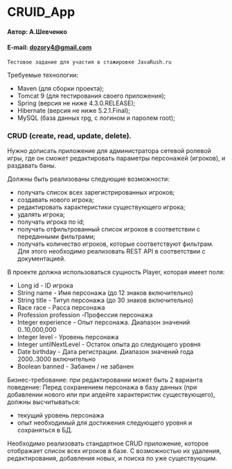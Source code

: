 # CRUID_App

#### Автор: А.Шевченко
#### E-mail: dozory4@gmail.com

`Тестовое задание для участия в стажировке JavaRush.ru`

Требуемые технологии:
* Maven (для сборки проекта);
* Tomcat 9 (для тестирования своего приложения);
* Spring (версия не ниже 4.3.0.RELEASE);
* Hibernate (версия не ниже 5.2.1.Final);
* MySQL (база данных rpg, с логином и паролем root);

### CRUD (create, read, update, delete).

Нужно дописать приложение для администратора сетевой ролевой игры, где он сможет редактировать параметры персонажей (игроков), и раздавать баны. 

Должны быть реализованы следующие возможности:
* получать список всех зарегистрированных игроков;
* создавать нового игрока;
* редактировать характеристики существующего игрока;
* удалять игрока;
* получать игрока по id;
* получать отфильтрованный список игроков в соответствии с переданными фильтрами;
* получать количество игроков, которые соответствуют фильтрам.
Для этого необходимо реализовать REST API в соответствии с документацией.


В проекте должна использоваться сущность Player, которая имеет поля:
* Long id - ID игрока
* String name - Имя персонажа (до 12 знаков включительно)
* String title - Титул персонажа (до 30 знаков включительно)
* Race race - Расса персонажа
* Profession profession -Профессия персонажа
* Integer experience - Опыт персонажа. Диапазон значений 0..10,000,000
* Integer level - Уровень персонажа
* Integer untilNextLevel - Остаток опыта до следующего уровня
* Date birthday - Дата регистрации. Диапазон значений года 2000..3000 включительно
* Boolean banned - Забанен / не забанен

Бизнес-требование: при редактировании может быть 2 варианта поведение:
Перед сохранением персонажа в базу данных (при добавлении нового или при апдейте характеристик существующего), должны высчитываться:
* текущий уровень персонажа
* опыт необходимый для достижения следующего уровня и сохраняться в БД.

Необходимо реализовать стандартное CRUD приложение, которое отображает список
всех игроков в базе. С возможностью их удаления,
редактирования, добавления новых, и поиска по уже существующим.
